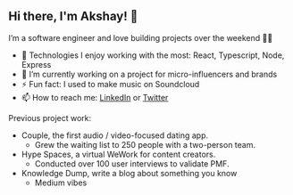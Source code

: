 <!--
**officiallyakshay/officiallyakshay** is a ✨ _special_ ✨ repository because its `README.md` (this file) appears on your GitHub profile.

Here are some ideas to get you started:

- 🔭 I’m currently working on ...
- 🌱 I’m currently learning ...
- 👯 I’m looking to collaborate on ...
- 🤔 I’m looking for help with ...
- 💬 Ask me about ...
- 📫 How to reach me: ...
- 😄 Pronouns: ...
- ⚡ Fun fact: ...
-->

## Hi there, I'm Akshay! 👋

I’m a software engineer and love building projects over the weekend 👨‍💻

- 🌱 Technologies I enjoy working with the most: React, Typescript, Node, Express
- 👀 I’m currently working on a project for micro-influencers and brands
- ⚡ Fun fact: I used to make music on Soundcloud
- 📫 How to reach me: [LinkedIn](https://www.linkedin.com/in/akshay-prabhakar/) or [Twitter](https://twitter.com/akshaycoding)

Previous project work:
- Couple, the first audio / video-focused dating app.
  - Grew the waiting list to 250 people with a two-person team.
- Hype Spaces, a virtual WeWork for content creators.
  - Conducted over 100 user interviews to validate PMF.
- Knowledge Dump, write a blog about something you know
  - Medium vibes
